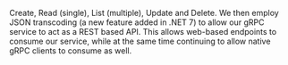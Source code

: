 Create, Read (single), List (multiple), Update and Delete. We then employ JSON transcoding (a new feature added in .NET 7) to allow our gRPC service to act as a REST based API. This allows web-based endpoints to consume our service, while at the same time continuing to allow native gRPC clients to consume as well. 

